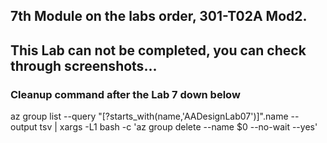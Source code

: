 
## 7th Module on the labs order, 301-T02A Mod2. 

## This Lab can not be completed, you can check through screenshots...

### Cleanup command after the Lab 7 down below
az group list --query "[?starts_with(name,'AADesignLab07')]".name --output tsv | xargs -L1 bash -c 'az group delete --name $0 --no-wait --yes'

